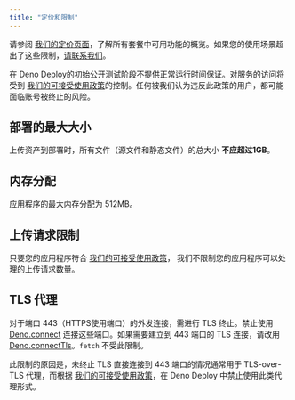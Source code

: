 ```yaml
---
title: "定价和限制"
---
```


请参阅 [我们的定价页面](https://deno.com/deploy/pricing)，了解所有套餐中可用功能的概览。如果您的使用场景超出了这些限制，[请联系我们](mailto:deploy@deno.com)。

在 Deno Deploy的初始公开测试阶段不提供正常运行时间保证。对服务的访问将受到
[我们的可接受使用政策](/deploy/manual/acceptable-use-policy)的控制。任何被我们认为违反此政策的用户，都可能面临账号被终止的风险。

## 部署的最大大小

上传资产到部署时，所有文件（源文件和静态文件）的总大小
**不应超过1GB**。

## 内存分配

应用程序的最大内存分配为 512MB。

## 上传请求限制

只要您的应用程序符合
[我们的可接受使用政策](/deploy/manual/acceptable-use-policy)，
我们不限制您的应用程序可以处理的上传请求数量。

## TLS 代理

对于端口 443（HTTPS使用端口）的外发连接，需进行 TLS 终止。禁止使用 [Deno.connect](https://docs.deno.com/api/deno/~/Deno.connect) 连接这些端口。如果需要建立到 443 端口的 TLS 连接，请改用 [Deno.connectTls](https://docs.deno.com/api/deno/~/Deno.connectTls)。`fetch` 不受此限制。

此限制的原因是，未终止 TLS 直接连接到 443 端口的情况通常用于 TLS-over-TLS 代理，而根据 [我们的可接受使用政策](/deploy/manual/acceptable-use-policy)，在 Deno Deploy 中禁止使用此类代理形式。